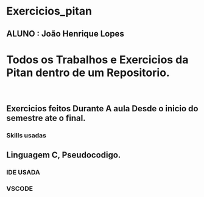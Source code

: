 # Exercicios_pitan
## ALUNO : <strong> João Henrique Lopes </strong>
# Todos os Trabalhos e Exercicios da Pitan dentro de um Repositorio.

<br>

## Exercicios feitos Durante A aula Desde o inicio do semestre ate o final.

### Skills usadas

## Linguagem C, Pseudocodigo.

### IDE USADA

### VSCODE